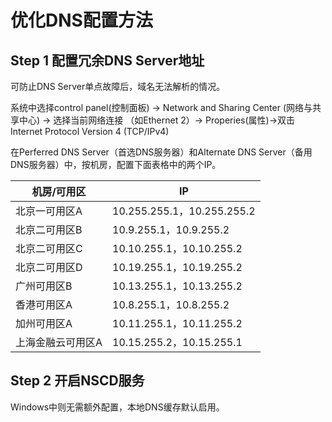 # 优化DNS配置方法

## Step 1  配置冗余DNS Server地址

可防止DNS Server单点故障后，域名无法解析的情况。

系统中选择control panel(控制面板) -\> Network and Sharing Center (网络与共享中心) -\>
选择当前网络连接 （如Ethernet 2）-\> Properies(属性)-\>双击Internet Protocol
Version 4 (TCP/IPv4)

在Perferred DNS Server（首选DNS服务器）和Alternate DNS
Server（备用DNS服务器）中，按机房，配置下面表格中的两个IP。

| 机房/可用区    | IP                        |
| --------- | ------------------------- |
| 北京一可用区A   | 10.255.255.1，10.255.255.2 |
| 北京二可用区B   | 10.9.255.1，10.9.255.2     |
| 北京二可用区C   | 10.10.255.1，10.10.255.2   |
| 北京二可用区D   | 10.19.255.1，10.19.255.2   |
| 广州可用区B    | 10.13.255.1，10.13.255.2   |
| 香港可用区A    | 10.8.255.1，10.8.255.2     |
| 加州可用区A    | 10.11.255.1，10.11.255.2   |
| 上海金融云可用区A | 10.15.255.2，10.15.255.1   |

## Step 2  开启NSCD服务

Windows中则无需额外配置，本地DNS缓存默认启用。
